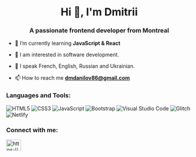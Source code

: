 <h1 align="center">Hi 👋, I'm Dmitrii</h1>
<h3 align="center">A passionate frontend developer from Montreal</h3>

- 🌱 I’m currently learning **JavaScript & React**

- 👀 I am interested in software development.

- 💬 I speak French, English, Russian and Ukrainian.

- 📫 How to reach me **dmdanilov86@gmail.com**


<h3 align="left">Languages and Tools:</h3>

![HTML5](https://img.shields.io/badge/html5-%23E34F26.svg?style=for-the-badge&logo=html5&logoColor=white) ![CSS3](https://img.shields.io/badge/css3-%231572B6.svg?style=for-the-badge&logo=css3&logoColor=white) ![JavaScript](https://img.shields.io/badge/javascript-%23323330.svg?style=for-the-badge&logo=javascript&logoColor=%23F7DF1E) ![Bootstrap](https://img.shields.io/badge/bootstrap-%23563D7C.svg?style=for-the-badge&logo=bootstrap&logoColor=white) ![Visual Studio Code](https://img.shields.io/badge/Visual%20Studio%20Code-0078d7.svg?style=for-the-badge&logo=visual-studio-code&logoColor=white) 	![Glitch](https://img.shields.io/badge/glitch-%233333FF.svg?style=for-the-badge&logo=glitch&logoColor=white) 	![Netlify](https://img.shields.io/badge/netlify-%23000000.svg?style=for-the-badge&logo=netlify&logoColor=#00C7B7) 

<h3 align="left">Connect with me:</h3>
<p align="left">
<a href="https://linkedin.com/in/https://www.linkedin.com/in/dmitrii-danilov-7ba48216a/" target="blank"><img align="center" src="https://raw.githubusercontent.com/rahuldkjain/github-profile-readme-generator/master/src/images/icons/Social/linked-in-alt.svg" alt="https://www.linkedin.com/in/dmitrii-danilov-7ba48216a/" height="30" width="40" /></a>
</p>

